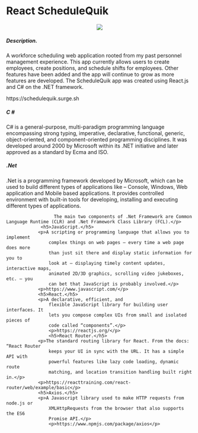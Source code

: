 # React ScheduleQuik

<p align="center">
<img src="img/ScheduleQuik App.gif">
</p>

<h5>Description.</h5>
                <p>A workforce scheduling web application rooted from my past personnel management experience. This app currently allows users to create employees, create positions, and schedule shifts for employees. Other features have been added and the app will continue to grow as more features are developed. The ScheduleQuik app was created using React.js and C# on the .NET framework.</p>
                    <p>https://schedulequik.surge.sh </p>
                    <h5>C #</h5>
                    <p>C# is a general-purpose, multi-paradigm programming language encompassing strong typing, imperative, declarative, functional, generic, object-oriented, and component-oriented programming disciplines. It was developed around 2000 by Microsoft within its .NET initiative and later approved as a standard by Ecma and ISO.</p>
                    <h5>.Net</h5>
                    <p>.Net is a programming framework developed by Microsoft, which can be used to build different types of applications like – Console, Windows, Web application and Mobile based applications. It provides controlled environment with built-in tools for developing, installing and executing different types of applications.

                      The main two components of .Net Framework are Common Language Runtime (CLR) and .Net Framework Class Library (FCL).</p>
                 <h5>JavaScript.</h5>
                <p>A scripting or programming language that allows you to implement
                    complex things on web pages — every time a web page does more
                    than just sit there and display static information for you to
                    look at — displaying timely content updates, interactive maps,
                    animated 2D/3D graphics, scrolling video jukeboxes, etc. — you
                    can bet that JavaScript is probably involved.</p>
                <p>https://www.javascript.com/</p>
                <h5>React.</h5>
                <p>A declarative, efficient, and
                    flexible JavaScript library for building user interfaces. It
                    lets you compose complex UIs from small and isolated pieces of
                    code called “components”.</p>
                    <p>https://reactjs.org/</p>
                    <h5>React Router.</h5>
                <p>The standard routing library for React. From the docs: “React Router
                    keeps your UI in sync with the URL. It has a simple API with
                    powerful features like lazy code loading, dynamic route
                    matching, and location transition handling built right in.</p>
                <p>https://reacttraining.com/react-router/web/example/basic</p>
                <h5>Axios.</h5>
                <p>A Javascript library used to make HTTP requests from node.js or
                    XMLHttpRequests from the browser that also supports the ES6
                    Promise API.</p>
                    <p>https://www.npmjs.com/package/axios</p>
